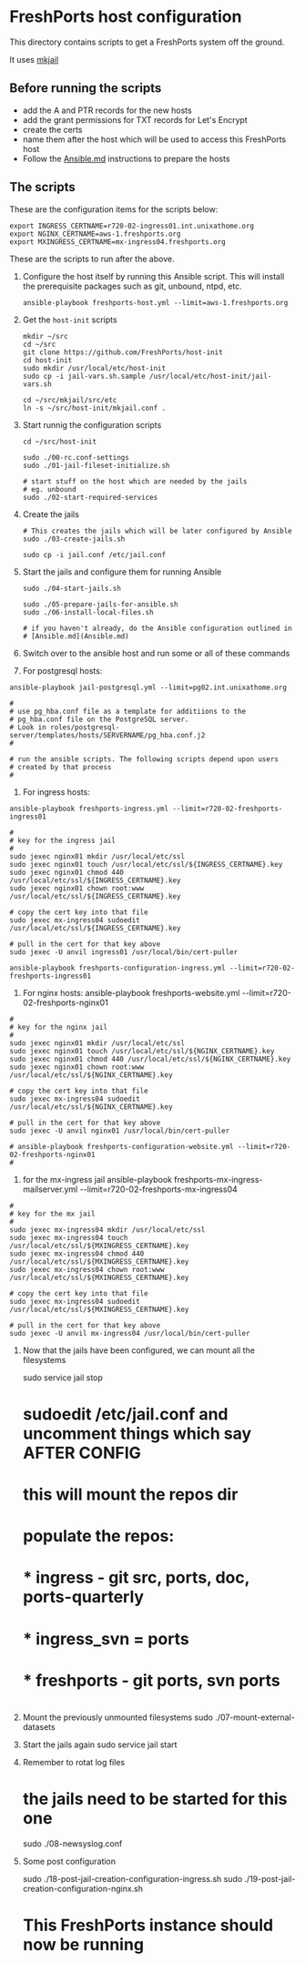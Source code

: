# FreshPorts host configuration

This directory contains scripts to get a FreshPorts system off the ground.

It uses [mkjail](https://github.com/mkjail/mkjail)

## Before running the scripts

* add the A and PTR records for the new hosts
* add the grant permissions for TXT records for Let's Encrypt
* create the certs
* name them after the host which will be used to access this FreshPorts host
* Follow the [Ansible.md](Ansible.md) instructions to prepare the hosts

## The scripts

These are the configuration items for the scripts below:

    export INGRESS_CERTNAME=r720-02-ingress01.int.unixathome.org
    export NGINX_CERTNAME=aws-1.freshports.org
    export MXINGRESS_CERTNAME=mx-ingress04.freshports.org

These are the scripts to run after the above.

1.  Configure the host itself by running this Ansible script. This will
install the prerequisite packages such as git, unbound, ntpd, etc.

        ansible-playbook freshports-host.yml --limit=aws-1.freshports.org

1.  Get the `host-init` scripts
    
        mkdir ~/src
        cd ~/src
        git clone https://github.com/FreshPorts/host-init
        cd host-init
        sudo mkdir /usr/local/etc/host-init
        sudo cp -i jail-vars.sh.sample /usr/local/etc/host-init/jail-vars.sh

        cd ~/src/mkjail/src/etc
        ln -s ~/src/host-init/mkjail.conf .

1.  Start runnig the configuration scripts

        cd ~/src/host-init

        sudo ./00-rc.conf-settings
        sudo ./01-jail-fileset-initialize.sh

        # start stuff on the host which are needed by the jails
        # eg. unbound
        sudo ./02-start-required-services

1.  Create the jails

        # This creates the jails which will be later configured by Ansible
        sudo ./03-create-jails.sh

        sudo cp -i jail.conf /etc/jail.conf

1.  Start the jails and configure them for running Ansible

        sudo ./04-start-jails.sh

        sudo ./05-prepare-jails-for-ansible.sh
        sudo ./06-install-local-files.sh

        # if you haven't already, do the Ansible configuration outlined in
        # [Ansible.md](Ansible.md)

1.  Switch over to the ansible host and run some or all of these commands


  1. For postgresql hosts:

    ansible-playbook jail-postgresql.yml --limit=pg02.int.unixathome.org

    #
    # use pg_hba.conf file as a template for additiions to the
    # pg_hba.conf file on the PostgreSQL server.
    # Look in roles/postgresql-server/templates/hosts/SERVERNAME/pg_hba.conf.j2
    #

    # run the ansible scripts. The following scripts depend upon users
    # created by that process
    #

  1. For ingress hosts:

    ansible-playbook freshports-ingress.yml --limit=r720-02-freshports-ingress01

    #
    # key for the ingress jail
    #
    sudo jexec nginx01 mkdir /usr/local/etc/ssl
    sudo jexec nginx01 touch /usr/local/etc/ssl/${INGRESS_CERTNAME}.key
    sudo jexec nginx01 chmod 440 /usr/local/etc/ssl/${INGRESS_CERTNAME}.key
    sudo jexec nginx01 chown root:www /usr/local/etc/ssl/${INGRESS_CERTNAME}.key

    # copy the cert key into that file
    sudo jexec mx-ingress04 sudoedit /usr/local/etc/ssl/${INGRESS_CERTNAME}.key

    # pull in the cert for that key above
    sudo jexec -U anvil ingress01 /usr/local/bin/cert-puller

    ansible-playbook freshports-configuration-ingress.yml --limit=r720-02-freshports-ingress01


  1.  For nginx hosts:
     ansible-playbook freshports-website.yml --limit=r720-02-freshports-nginx01

    #
    # key for the nginx jail
    #
    sudo jexec nginx01 mkdir /usr/local/etc/ssl
    sudo jexec nginx01 touch /usr/local/etc/ssl/${NGINX_CERTNAME}.key
    sudo jexec nginx01 chmod 440 /usr/local/etc/ssl/${NGINX_CERTNAME}.key
    sudo jexec nginx01 chown root:www /usr/local/etc/ssl/${NGINX_CERTNAME}.key

    # copy the cert key into that file
    sudo jexec mx-ingress04 sudoedit /usr/local/etc/ssl/${NGINX_CERTNAME}.key

    # pull in the cert for that key above
    sudo jexec -U anvil nginx01 /usr/local/bin/cert-puller

    # ansible-playbook freshports-configuration-website.yml --limit=r720-02-freshports-nginx01
    #

  1. for the mx-ingress jail
    ansible-playbook freshports-mx-ingress-mailserver.yml --limit=r720-02-freshports-mx-ingress04

    #
    # key for the mx jail
    #
    sudo jexec mx-ingress04 mkdir /usr/local/etc/ssl
    sudo jexec mx-ingress04 touch /usr/local/etc/ssl/${MXINGRESS_CERTNAME}.key
    sudo jexec mx-ingress04 chmod 440 /usr/local/etc/ssl/${MXINGRESS_CERTNAME}.key
    sudo jexec mx-ingress04 chown root:www /usr/local/etc/ssl/${MXINGRESS_CERTNAME}.key

    # copy the cert key into that file
    sudo jexec mx-ingress04 sudoedit /usr/local/etc/ssl/${MXINGRESS_CERTNAME}.key

    # pull in the cert for that key above
    sudo jexec -U anvil mx-ingress04 /usr/local/bin/cert-puller

1. Now that the jails have been configured, we can mount all the filesystems

    sudo service jail stop

    # sudoedit /etc/jail.conf and uncomment things which say AFTER CONFIG

    # this will mount the repos dir
    # populate the repos:
    #
    # * ingress - git src, ports, doc, ports-quarterly
    # * ingress_svn = ports
    # * freshports - git ports, svn ports
    #

1.  Mount the previously unmounted filesystems
    sudo ./07-mount-external-datasets

1.  Start the jails again
    sudo service jail start

1.  Remember to rotat log files

    # the jails need to be started for this one
    sudo ./08-newsyslog.conf

1.  Some post configuration

    sudo ./18-post-jail-creation-configuration-ingress.sh
    sudo ./19-post-jail-creation-configuration-nginx.sh

    # This FreshPorts instance should now be running
